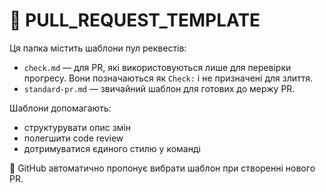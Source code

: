 # 📁 PULL_REQUEST_TEMPLATE

Ця папка містить шаблони пул реквестів:

- `check.md` — для PR, які використовуються лише для перевірки прогресу. Вони позначаються як `Check:` і не призначені для злиття.
- `standard-pr.md` — звичайний шаблон для готових до мержу PR.

Шаблони допомагають:

- структурувати опис змін
- полегшити code review
- дотримуватися єдиного стилю у команді

📌 GitHub автоматично пропонує вибрати шаблон при створенні нового PR.
